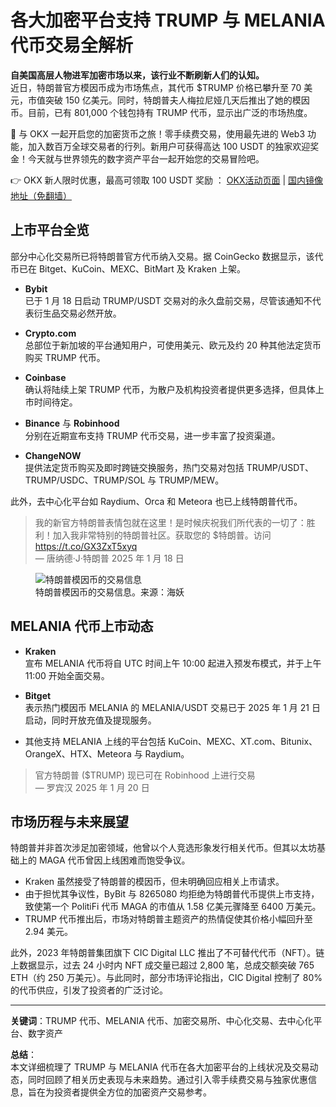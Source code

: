 # 各大加密平台支持 TRUMP 与 MELANIA 代币交易全解析

**自美国高层人物进军加密市场以来，该行业不断刷新人们的认知。**  
近日，特朗普官方模因币成为市场焦点，其代币 $TRUMP 价格已攀升至 70 美元，市值突破 150 亿美元。同时，特朗普夫人梅拉尼娅几天后推出了她的模因币。目前，已有 801,000 个钱包持有 TRUMP 代币，显示出广泛的市场热度。

🚀 与 OKX 一起开启您的加密货币之旅！零手续费交易，使用最先进的 Web3 功能，加入数百万全球交易者的行列。新用户可获得高达 100 USDT 的独家欢迎奖金！今天就与世界领先的数字资产平台一起开始您的交易冒险吧。

👉 OKX 新人限时优惠，最高可领取 100 USDT 奖励 ： [OKX活动页面](https://bit.ly/OKXe) | [国内镜像地址（免翻墙）](https://bit.ly/okX)

## 上市平台全览

部分中心化交易所已将特朗普官方代币纳入交易。据 CoinGecko 数据显示，该代币已在 Bitget、KuCoin、MEXC、BitMart 及 Kraken 上架。

- **Bybit**  
  已于 1 月 18 日启动 TRUMP/USDT 交易对的永久盘前交易，尽管该通知不代表衍生品交易必然开放。

- **Crypto.com**  
  总部位于新加坡的平台通知用户，可使用美元、欧元及约 20 种其他法定货币购买 TRUMP 代币。

- **Coinbase**  
  确认将陆续上架 TRUMP 代币，为散户及机构投资者提供更多选择，但具体上市时间待定。

- **Binance** 与 **Robinhood**  
  分别在近期宣布支持 TRUMP 代币交易，进一步丰富了投资渠道。

- **ChangeNOW**  
  提供法定货币购买及即时跨链交换服务，热门交易对包括 TRUMP/USDT、TRUMP/USDC、TRUMP/SOL 与 TRUMP/MEW。

此外，去中心化平台如 Raydium、Orca 和 Meteora 也已上线特朗普代币。

> 我的新官方特朗普表情包就在这里！是时候庆祝我们所代表的一切了：胜利！加入我非常特别的特朗普社区。获取您的 $特朗普。访问 https://t.co/GX3ZxT5xyq  
> — 唐纳德·J·特朗普 2025 年 1 月 18 日

<figure>
  <img src="https://lh7-rt.googleusercontent.com/docsz/AD_4nXeqjeyK2UH-ExpP-eZYx0ooQPWDLgv0V7ulr027lWJqHqf9UjUkcJK7kVmeUMC9mpNGbAiNQK_2-USiuWqcWk0aApjBGiD6fw_EOt4yNpCJojUdRrnixKOvLinPJig29hKtVyDsVA?key=EhTysjqUv1lPKAhIrHNRXvLW" alt="特朗普模因币的交易信息">
  <figcaption>特朗普模因币的交易信息。来源：海妖</figcaption>
</figure>

## MELANIA 代币上市动态

- **Kraken**  
  宣布 MELANIA 代币将自 UTC 时间上午 10:00 起进入预发布模式，并于上午 11:00 开始全面交易。
  
- **Bitget**  
  表示热门模因币 MELANIA 的 MELANIA/USDT 交易已于 2025 年 1 月 21 日启动，同时开放充值及提现服务。
  
- 其他支持 MELANIA 上线的平台包括 KuCoin、MEXC、XT.com、Bitunix、OrangeX、HTX、Meteora 与 Raydium。

> 官方特朗普 ($TRUMP) 现已可在 Robinhood 上进行交易  
> — 罗宾汉 2025 年 1 月 20 日

## 市场历程与未来展望

特朗普并非首次涉足加密领域，他曾以个人竞选形象发行相关代币。但其以太坊基础上的 MAGA 代币曾因上线困难而饱受争议。  
- Kraken 虽然接受了特朗普的模因币，但未明确回应相关上市请求。  
- 由于担忧其争议性，ByBit 与 8265080 均拒绝为特朗普代币提供上市支持，致使第一个 PolitiFi 代币 MAGA 的市值从 1.58 亿美元骤降至 6400 万美元。  
- TRUMP 代币推出后，市场对特朗普主题资产的热情促使其价格小幅回升至 2.94 美元。

此外，2023 年特朗普集团旗下 CIC Digital LLC 推出了不可替代代币（NFT）。链上数据显示，过去 24 小时内 NFT 成交量已超过 2,800 笔，总成交额突破 765 ETH（约 250 万美元）。与此同时，部分市场评论指出，CIC Digital 控制了 80% 的代币供应，引发了投资者的广泛讨论。

---

**关键词**：TRUMP 代币、MELANIA 代币、加密交易所、中心化交易、去中心化平台、数字资产

**总结**：  
本文详细梳理了 TRUMP 与 MELANIA 代币在各大加密平台的上线状况及交易动态，同时回顾了相关历史表现与未来趋势。通过引入零手续费交易与独家优惠信息，旨在为投资者提供全方位的加密资产交易参考。